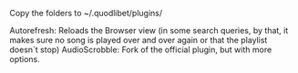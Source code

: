 Copy the folders to ~/.quodlibet/plugins/

Autorefresh: Reloads the Browser view (in some search queries, by that, it makes sure no song is played over and over again or that the playlist doesn`t stop)
AudioScrobble: Fork of the official plugin, but with more options.
